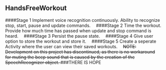 HandsFreeWorkout
----------------
####Stage 1
Implement voice recognition continuously.  Ability to recognize stop, start, pause and update commands. <img src="http://www.wiredsystems.com/blog/wp-content/uploads/2012/05/checkmark.jpg" width = "10" height = "10"/>
####Stage 2
Time the workout.  Provide how much time has passed when update and stop command is heard. <img src="http://www.wiredsystems.com/blog/wp-content/uploads/2012/05/checkmark.jpg" width = "10" height = "10"/>
####Stage 3
Persist the pause state. <img src="http://www.wiredsystems.com/blog/wp-content/uploads/2012/05/checkmark.jpg" width = "10" height = "10"/>
####Stage 4
Give user option to store the workout and store it. <img src="http://www.clker.com/cliparts/7/d/b/0/11954453151817762013molumen_red_square_error_warning_icon.svg.med.png" width = "10" height = "10"/>
####Stage 5
Create a seperate Activity where the user can view their saved workouts. <img src="http://www.clker.com/cliparts/7/d/b/0/11954453151817762013molumen_red_square_error_warning_icon.svg.med.png" width = "10" height = "10"/>
<del>NOTE:  Development on this project has discontinued, as there is no workaround for muting the beep sound that is caused by the creation of the SpeechRecognizer object. </del>
###THERE IS HOPE
